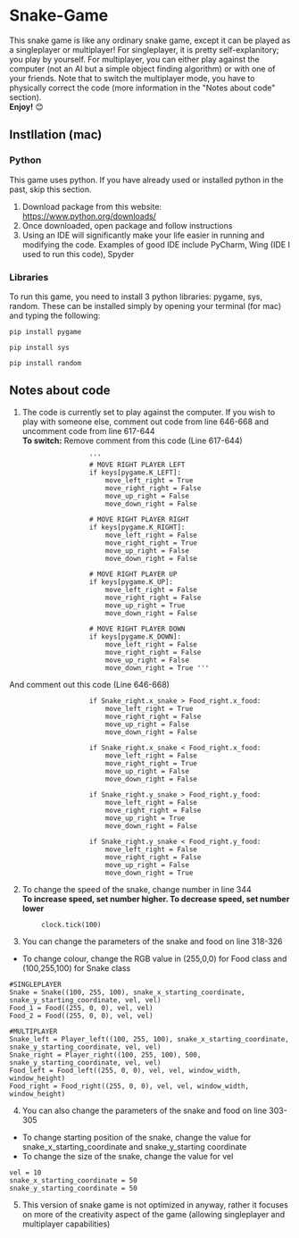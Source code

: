 # Snake-Game
This snake game is like any ordinary snake game, except it can be played as a singleplayer or multiplayer! For singleplayer, it is pretty self-explanitory; you play by yourself. For multiplayer, you can either play against the computer (not an AI but a simple object finding algorithm) or with one of your friends. Note that to switch the multiplayer mode, you have to physically correct the code (more information in the "Notes about code" section). </br>
**Enjoy!** 😊

## Instllation (mac)
### Python
This game uses python. If you have already used or installed python in the past, skip this section. </br>
1. Download package from this website: https://www.python.org/downloads/
2. Once downloaded, open package and follow instructions 
3. Using an IDE will significantly make your life easier in running and modifying the code. Examples of good IDE include PyCharm, Wing (IDE I used to run this code), Spyder

### Libraries
To run this game, you need to install 3 python libraries: pygame, sys, random. These can be installed simply by opening your terminal (for mac) and typing the following:
```
pip install pygame
```
```
pip install sys
```
```
pip install random
```

## Notes about code
1. The code is currently set to play against the computer. If you wish to play with someone else, comment out code from line 646-668 and uncomment code from line 617-644 </br>
**To switch:**
Remove comment from this code (Line 617-644)
```
                    '''
                    # MOVE RIGHT PLAYER LEFT
                    if keys[pygame.K_LEFT]:
                        move_left_right = True
                        move_right_right = False
                        move_up_right = False
                        move_down_right = False        
                    
                    # MOVE RIGHT PLAYER RIGHT
                    if keys[pygame.K_RIGHT]:
                        move_left_right = False
                        move_right_right = True
                        move_up_right = False
                        move_down_right = False
                    
                    # MOVE RIGHT PLAYER UP
                    if keys[pygame.K_UP]:
                        move_left_right = False
                        move_right_right = False
                        move_up_right = True
                        move_down_right = False
                
                    # MOVE RIGHT PLAYER DOWN
                    if keys[pygame.K_DOWN]:
                        move_left_right = False
                        move_right_right = False
                        move_up_right = False
                        move_down_right = True '''
```
And comment out this code (Line 646-668)
```
                    if Snake_right.x_snake > Food_right.x_food:
                        move_left_right = True
                        move_right_right = False
                        move_up_right = False
                        move_down_right = False 
                        
                    if Snake_right.x_snake < Food_right.x_food:
                        move_left_right = False
                        move_right_right = True
                        move_up_right = False
                        move_down_right = False
                    
                    if Snake_right.y_snake > Food_right.y_food:
                        move_left_right = False
                        move_right_right = False
                        move_up_right = True
                        move_down_right = False
                    
                    if Snake_right.y_snake < Food_right.y_food:
                        move_left_right = False
                        move_right_right = False
                        move_up_right = False
                        move_down_right = True    
```
2. To change the speed of the snake, change number in line 344 </br>
**To increase speed, set number higher. To decrease speed, set number lower**
```
        clock.tick(100) 
```
3. You can change the parameters of the snake and food on line 318-326 </br>
* To change colour, change the RGB value in (255,0,0) for Food class and (100,255,100) for Snake class
```
#SINGLEPLAYER
Snake = Snake((100, 255, 100), snake_x_starting_coordinate, snake_y_starting_coordinate, vel, vel)
Food_1 = Food((255, 0, 0), vel, vel)
Food_2 = Food((255, 0, 0), vel, vel)

#MULTIPLAYER
Snake_left = Player_left((100, 255, 100), snake_x_starting_coordinate, snake_y_starting_coordinate, vel, vel)
Snake_right = Player_right((100, 255, 100), 500, snake_y_starting_coordinate, vel, vel)
Food_left = Food_left((255, 0, 0), vel, vel, window_width, window_height)
Food_right = Food_right((255, 0, 0), vel, vel, window_width, window_height)
```
4. You can also change the parameters of the snake and food on line 303-305
* To change starting position of the snake, change the value for snake_x_starting_coordinate and snake_y_starting coordinate
* To change the size of the snake, change the value for vel 
```
vel = 10
snake_x_starting_coordinate = 50
snake_y_starting_coordinate = 50
```

5. This version of snake game is not optimized in anyway, rather it focuses on more of the creativity aspect of the game (allowing singleplayer and multiplayer capabilities)

